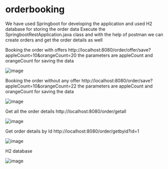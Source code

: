 # orderbooking
We have used Springboot for developing the application and used H2 database for storing the order data 
Execute the SpringbootRestApplication.java class and with the help of postman we can create orders and get the order details as well

Booking the order with offers
http://localhost:8080/order/offer/save?appleCount=10&orangeCount=20
the parameters are appleCount and orangeCount for saving the data 

![image](https://user-images.githubusercontent.com/86365167/123276958-4b5eae80-d523-11eb-972a-a9b9104aa960.png)

Booking the order without any offer 
http://localhost:8080/order/save?appleCount=10&orangeCount=22
the parameters are appleCount and orangeCount for saving the data 


![image](https://user-images.githubusercontent.com/86365167/123277406-b27c6300-d523-11eb-8739-2f21bd928713.png)

Get all the order details
http://localhost:8080/order/getall


![image](https://user-images.githubusercontent.com/86365167/123277532-d0e25e80-d523-11eb-8a74-f50ca1ba2134.png)

Get order details by Id
http://localhost:8080/order/getbyid?id=1


![image](https://user-images.githubusercontent.com/86365167/123277621-e788b580-d523-11eb-8b70-d4c16c7a016d.png)

H2 database


![image](https://user-images.githubusercontent.com/86365167/123277745-05561a80-d524-11eb-8b51-6bacf2c68059.png)
